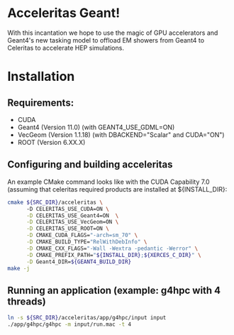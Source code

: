 # Acceleritas Geant!

With this incantation we hope to use the magic of GPU accelerators and Geant4's
new tasking model to offload EM showers from Geant4 to Celeritas to accelerate
HEP simulations.

# Installation

## Requirements:

- CUDA
- Geant4 (Version 11.0) (with GEANT4_USE_GDML=ON)
- VecGeom (Version 1.1.18) (with DBACKEND="Scalar" and CUDA="ON")
- ROOT (Version 6.XX.X)

## Configuring and building acceleritas 

An example CMake command looks like with the CUDA Capability 7.0
(assuming that celeritas required products are installed at ${INSTALL_DIR}:
```sh
cmake ${SRC_DIR}/acceleritas \ 
      -D CELERITAS_USE_CUDA=ON \
      -D CELERITAS_USE_Geant4=ON  \
      -D CELERITAS_USE_VecGeom=ON \
      -D CELERITAS_USE_ROOT=ON \
      -D CMAKE_CUDA_FLAGS="-arch=sm_70" \
      -D CMAKE_BUILD_TYPE="RelWithDebInfo" \
      -D CMAKE_CXX_FLAGS="-Wall -Wextra -pedantic -Werror" \
      -D CMAKE_PREFIX_PATH="${INSTALL_DIR};${XERCES_C_DIR}" \
      -D Geant4_DIR=${GEANT4_BUILD_DIR}
make -j
```

## Running an application (example: g4hpc with 4 threads)
```sh
ln -s ${SRC_DIR}/acceleritas/app/g4hpc/input input
./app/g4hpc/g4hpc -m input/run.mac -t 4
```
